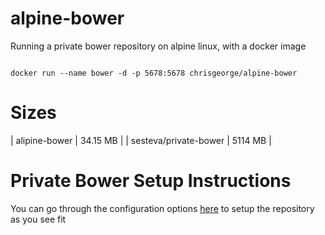 alpine-bower
============
Running a private bower repository on alpine linux, with a docker image

```shell

docker run --name bower -d -p 5678:5678 chrisgeorge/alpine-bower

```

Sizes
======
| alipine-bower | 34.15 MB |
| sesteva/private-bower | 5114 MB |


Private Bower Setup Instructions
==============

You can go through the configuration options [here](https://www.npmjs.com/package/private-bower) to setup the repository as you see fit

